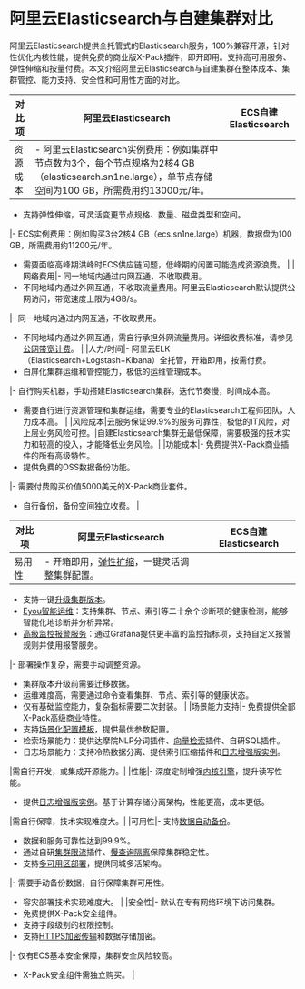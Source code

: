 # 阿里云Elasticsearch与自建集群对比

阿里云Elasticsearch提供全托管式的Elasticsearch服务，100%兼容开源，针对性优化内核性能，提供免费的商业版X-Pack插件，即开即用。支持高可用服务、弹性伸缩和按量付费。本文介绍阿里云Elasticsearch与自建集群在整体成本、集群管控、能力支持、安全性和可用性方面的对比。

|对比项|阿里云Elasticsearch|ECS自建Elasticsearch|
|---|----------------|------------------|
|资源成本|-   阿里云Elasticsearch实例费用：例如集群中节点数为3个，每个节点规格为2核4 GB（elasticsearch.sn1ne.large），单节点存储空间为100 GB，所需费用约13000元/年。
-   支持弹性伸缩，可灵活变更节点规格、数量、磁盘类型和空间。

|-   ECS实例费用：例如购买3台2核4 GB（ecs.sn1ne.large）机器，数据盘为100 GB，所需费用约11200元/年。
-   需要面临高峰期洪峰时ECS供应链问题，低峰期的闲置可能造成资源浪费。 |
|网络费用|-   同一地域内通过内网互通，不收取费用。
-   不同地域内通过外网互通，不收取流量费用。阿里云Elasticsearch默认提供公网访问，带宽速度上限为4GB/s。

|-   同一地域内通过内网互通，不收取费用。
-   不同地域内通过外网互通，需自行承担外网流量费用。详细收费标准，请参见[公网带宽计费](/cn.zh-CN/产品计费/计费项/公网带宽计费.md)。 |
|人力/时间|-   阿里云ELK（Elasticsearch+Logstash+Kibana）全托管，开箱即用，按需付费。
-   白屏化集群运维和管控能力，极低的运维管理成本。

|-   自行购买机器，手动搭建Elasticsearch集群。迭代节奏慢，时间成本高。
-   需要自行进行资源管理和集群运维，需要专业的Elasticsearch工程师团队，人力成本高。 |
|风险成本|云服务保证99.9%的服务可靠性，极低的IT风险，对上层业务风险可控。|自建Elasticsearch集群无最低保障，需要极强的技术实力和较高的投入，才能降低业务风险。|
|功能成本|-   免费提供X-Pack商业插件的所有高级特性。
-   提供免费的OSS数据备份功能。

|-   需要付费购买价值5000美元的X-Pack商业套件。
-   自行备份，备份空间独立收费。 |

|对比项|阿里云Elasticsearch|ECS自建Elasticsearch|
|---|----------------|------------------|
|易用性|-   开箱即用，[弹性扩缩](/cn.zh-CN/Elasticsearch/升降配实例/弹性扩缩集群资源.md)，一键灵活调整集群配置。
-   支持一键[升级集群版本](/cn.zh-CN/Elasticsearch/版本升级/升级版本.md)。
-   [Eyou智能运维](/cn.zh-CN/Elasticsearch/运维/智能运维/智能运维系统概述.md)：支持集群、节点、索引等二十余个诊断项的健康检测，能够智能化地诊断并分析异常。
-   [高级监控报警服务](/cn.zh-CN/高级监控报警/高级监控报警概述.md)：通过Grafana提供更丰富的监控指标项，支持自定义报警规则并使用报警服务。

|-   部署操作复杂，需要手动调整资源。
-   集群版本升级前需要迁移数据。
-   运维难度高，需要通过命令查看集群、节点、索引等的健康状态。
-   仅有基础监控能力，复杂指标需要二次封装。 |
|场景能力支持|-   免费提供全部X-Pack高级商业特性。
-   支持[场景化配置模板](/cn.zh-CN/Elasticsearch/集群配置/场景化配置/修改场景化配置模板.md)，提供最优参数配置。
-   检索场景能力：提供达摩院NLP分词插件、[向量检索]()插件、自研SQL插件。
-   日志场景能力：支持冷热数据分离、提供索引压缩插件和[日志增强版实例](/cn.zh-CN/产品简介/产品系列/日志增强版实例介绍/共享弹性存储系列介绍.md)。

|需自行开发，或集成开源能力。|
|性能|-   深度定制增强[内核引擎](/cn.zh-CN/AliES内核/内核版本发布记录.md)，提升读写性能。
-   提供[日志增强版实例](/cn.zh-CN/产品简介/产品系列/日志增强版实例介绍/共享弹性存储系列介绍.md)。基于计算存储分离架构，性能更高，成本更低。

|需自行保障，技术实现难度大。|
|可用性|-   支持[数据自动备份](/cn.zh-CN/Elasticsearch/数据备份/自动备份与恢复.md)。
-   数据和服务可靠性达到99.9%。
-   通过自研[集群限流](/cn.zh-CN/Elasticsearch/插件配置/系统默认插件/使用集群限流插件（aliyun-qos）.md)插件、[慢查询隔离](/cn.zh-CN/AliES内核/使用慢查询隔离池.md)保障集群稳定性。
-   支持[多可用区部署](/cn.zh-CN/Elasticsearch/部署和使用跨可用区实例.md)，提供同城多活架构。

|-   需要手动备份数据，自行保障集群可用性。
-   容灾部署技术实现难度大。 |
|安全性|-   默认在专有网络环境下访问集群。
-   免费提供X-Pack安全组件。
-   支持字段级别的权限控制。
-   支持[HTTPS加密传输](/cn.zh-CN/Elasticsearch/安全配置/使用HTTPS协议.md)和数据存储加密。

|-   仅有ECS基本安全保障，集群安全风险较高。
-   X-Pack安全组件需独立购买。 |

